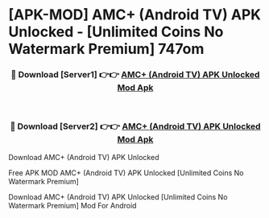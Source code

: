 # [APK-MOD] AMC+ (Android TV) APK Unlocked - [Unlimited Coins No Watermark Premium] 747om



<div align="center">
<h3>🔴 Download [Server1] 👉👉 <a href="https://momento.my/?title=AMC+_(Android_TV)_APK_Unlocked">AMC+ (Android TV) APK Unlocked Mod Apk</a></h3><br>

<h3>🔴 Download [Server2] 👉👉 <a href="https://momento.my/?title=AMC+_(Android_TV)_APK_Unlocked">AMC+ (Android TV) APK Unlocked Mod Apk</a></h3>
</div>



Download AMC+ (Android TV) APK Unlocked 

Free APK MOD AMC+ (Android TV) APK Unlocked [Unlimited Coins No Watermark Premium]

Download AMC+ (Android TV) APK Unlocked [Unlimited Coins No Watermark Premium] Mod For Android
